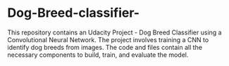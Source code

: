 # Dog-Breed-classifier-
This repository contains an Udacity Project - Dog Breed Classifier using a Convolutional Neural Network. The project involves training a CNN to identify dog breeds from images. The code and files contain all the necessary components to build, train, and evaluate the model.
